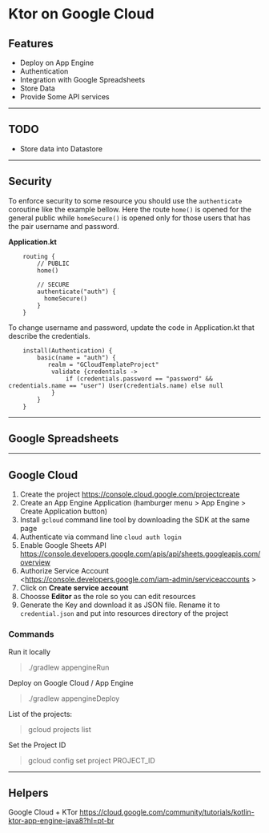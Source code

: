 # Ktor on Google Cloud

## Features

- Deploy on App Engine
- Authentication
- Integration with Google Spreadsheets
- Store Data 
- Provide Some API services


---



## TODO
- Store data into Datastore



---


## Security

To enforce security to some resource you should use the ``authenticate`` coroutine like the example bellow.
Here the route ``home()`` is opened for the general public while ``homeSecure()`` is opened only for those users that has the pair username and password.  

__Application.kt__
```
    routing {
        // PUBLIC
        home()

        // SECURE
        authenticate("auth") {
          homeSecure()
        }
    }
```


To change username and password, update the code in Application.kt that describe the credentials.

```
    install(Authentication) {
        basic(name = "auth") {
           realm = "GCloudTemplateProject"
            validate {credentials ->
                if (credentials.password == "password" && credentials.name == "user") User(credentials.name) else null
            }
        }
    }
``` 

---


## Google Spreadsheets







---

## Google Cloud

1. Create the project <https://console.cloud.google.com/projectcreate>
2. Create an App Engine Application (hamburger menu > App Engine > Create Application button)
3. Install ```gcloud``` command line tool by downloading the SDK at the same page
4. Authenticate via command line ````cloud auth login````
5. Enable Google Sheets API <https://console.developers.google.com/apis/api/sheets.googleapis.com/overview>
6. Authorize Service Account <https://console.developers.google.com/iam-admin/serviceaccounts >
7. Click on __Create service account__ 
8. Choosse __Editor__ as the role so you can edit resources
9. Generate the Key and download it as JSON file. Rename it to ```credential.json``` and put into resources directory of the project


### Commands

Run it locally
> ./gradlew appengineRun


Deploy on Google Cloud / App Engine
> ./gradlew appengineDeploy 

List of the projects:
> gcloud projects list

Set the Project ID
> gcloud config set project PROJECT_ID

---

## Helpers

Google Cloud + KTor
<https://cloud.google.com/community/tutorials/kotlin-ktor-app-engine-java8?hl=pt-br>


